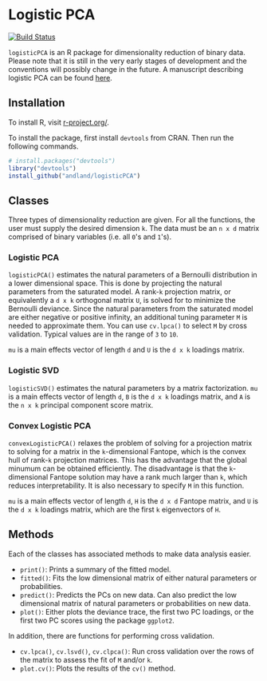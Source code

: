 # Logistic PCA

[![Build Status](https://travis-ci.org/andland/logisticPCA.png?branch=master)](https://travis-ci.org/andland/logisticPCA)

`logisticPCA` is an R package for dimensionality reduction of binary data. Please note that it is still in the very early stages of development and the conventions will possibly change in the future. A manuscript describing logistic PCA can be found [here](http://www.stat.osu.edu/~yklee/mss/tr890.pdf).

## Installation

To install R, visit [r-project.org/](http://www.r-project.org/).

To install the package, first install `devtools` from CRAN. Then run the following commands.
```R
# install.packages("devtools")
library("devtools")
install_github("andland/logisticPCA")
```

## Classes
Three types of dimensionality reduction are given. For all the functions, the user must supply the desired dimension `k`. The data must be an `n x d` matrix comprised of binary variables (i.e. all `0`'s and `1`'s).

### Logistic PCA
`logisticPCA()` estimates the natural parameters of a Bernoulli distribution in a lower dimensional space. This is done by projecting the natural parameters from the saturated model. A rank-`k` projection matrix, or equivalently a `d x k` orthogonal matrix `U`, is solved for to minimize the Bernoulli deviance. Since the natural parameters from the saturated model are either negative or positive infinity, an additional tuning parameter `M` is needed to approximate them. You can use `cv.lpca()` to select `M` by cross validation. Typical values are in the range of `3` to `10`. 

`mu` is a main effects vector of length `d` and `U` is the `d x k` loadings matrix.

### Logistic SVD
`logisticSVD()` estimates the natural parameters by a matrix factorization. `mu` is a main effects vector of length `d`, `B` is the `d x k` loadings matrix, and `A` is the `n x k` principal component score matrix.

### Convex Logistic PCA
`convexLogisticPCA()` relaxes the problem of solving for a projection matrix to solving for a matrix in the `k`-dimensional Fantope, which is the convex hull of rank-`k` projection matrices. This has the advantage that the global minumum can be obtained efficiently. The disadvantage is that the `k`-dimensional Fantope solution may have a rank much larger than `k`, which reduces interpretability. It is also necessary to specify `M` in this function.

`mu` is a main effects vector of length `d`, `H` is the `d x d` Fantope matrix, and `U` is the `d x k` loadings matrix, which are the first `k` eigenvectors of `H`.

## Methods
Each of the classes has associated methods to make data analysis easier.

* `print()`: Prints a summary of the fitted model.
* `fitted()`: Fits the low dimensional matrix of either natural parameters or probabilities.
* `predict()`: Predicts the PCs on new data. Can also predict the low dimensional matrix of natural parameters or probabilities on new data.
* `plot()`: Either plots the deviance trace, the first two PC loadings, or the first two PC scores using the package `ggplot2`.

In addition, there are functions for performing cross validation.

* `cv.lpca()`, `cv.lsvd()`, `cv.clpca()`: Run cross validation over the rows of the matrix to assess the fit of `M` and/or `k`.
* `plot.cv()`: Plots the results of the `cv()` method.
